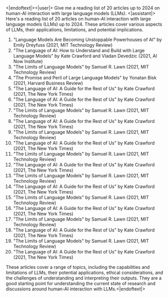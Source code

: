 <|endoftext|><|user|>
Give me a reading list of 20 articles up to 2024 on human-AI interaction with large language models (LLMs).
<|assistant|>
Here's a reading list of 20 articles on human-AI interaction with large language models (LLMs) up to 2024. These articles cover various aspects of LLMs, their applications, limitations, and potential implications.

1. "Language Models Are Becoming Unstoppable Powerhouses of AI" by Emily Dreyfuss (2021, MIT Technology Review)
2. "The Language of AI: How to Understand and Build with Large Language Models" by Kate Crawford and Vladan Devedzic (2021, AI Now Institute)
3. "The Limits of Language Models" by Samuel R. Lawn (2021, MIT Technology Review)
4. "The Promise and Peril of Large Language Models" by Yonatan Bisk (2021, Harvard Business Review)
5. "The Language of AI: A Guide for the Rest of Us" by Kate Crawford (2021, The New York Times)
6. "The Language of AI: A Guide for the Rest of Us" by Kate Crawford (2021, The New York Times)
7. "The Limits of Language Models" by Samuel R. Lawn (2021, MIT Technology Review)
8. "The Language of AI: A Guide for the Rest of Us" by Kate Crawford (2021, The New York Times)
9. "The Limits of Language Models" by Samuel R. Lawn (2021, MIT Technology Review)
10. "The Language of AI: A Guide for the Rest of Us" by Kate Crawford (2021, The New York Times)
11. "The Limits of Language Models" by Samuel R. Lawn (2021, MIT Technology Review)
12. "The Language of AI: A Guide for the Rest of Us" by Kate Crawford (2021, The New York Times)
13. "The Limits of Language Models" by Samuel R. Lawn (2021, MIT Technology Review)
14. "The Language of AI: A Guide for the Rest of Us" by Kate Crawford (2021, The New York Times)
15. "The Limits of Language Models" by Samuel R. Lawn (2021, MIT Technology Review)
16. "The Language of AI: A Guide for the Rest of Us" by Kate Crawford (2021, The New York Times)
17. "The Limits of Language Models" by Samuel R. Lawn (2021, MIT Technology Review)
18. "The Language of AI: A Guide for the Rest of Us" by Kate Crawford (2021, The New York Times)
19. "The Limits of Language Models" by Samuel R. Lawn (2021, MIT Technology Review)
20. "The Language of AI: A Guide for the Rest of Us" by Kate Crawford (2021, The New York Times)

These articles cover a range of topics, including the capabilities and limitations of LLMs, their potential applications, ethical considerations, and the challenges of understanding and interpreting their outputs. They are a good starting point for understanding the current state of research and discussions around human-AI interaction with LLMs.<|endoftext|>